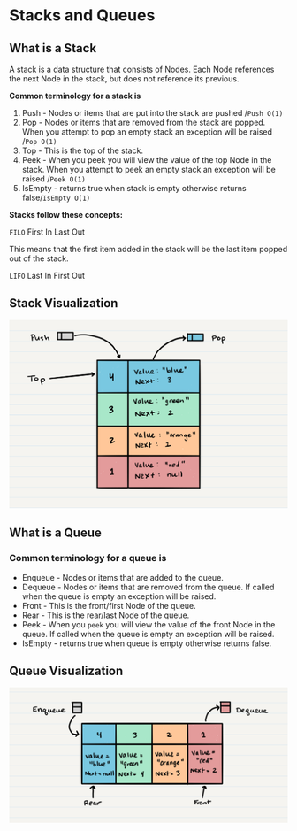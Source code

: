 # Stacks and Queues

## What is a Stack
A stack is a data structure that consists of Nodes. Each Node references the next Node in the stack, but does not reference its previous.

**Common terminology for a stack is**

1. Push - Nodes or items that are put into the stack are pushed /`Push O(1)`
2. Pop - Nodes or items that are removed from the stack are popped. When you attempt to pop an empty stack an exception will be raised /`Pop O(1)`
3. Top - This is the top of the stack.
4. Peek - When you peek you will view the value of the top Node in the stack. When you attempt to peek an empty stack an exception will be raised /`Peek O(1)`
5. IsEmpty - returns true when stack is empty otherwise returns false/`IsEmpty O(1)`

**Stacks follow these concepts:**

`FILO`
First In Last Out

This means that the first item added in the stack will be the last item popped out of the stack.

`LIFO`
Last In First Out

## Stack Visualization

![Image](img/stack1.png)

## What is a Queue

### Common terminology for a queue is

- Enqueue - Nodes or items that are added to the queue.
- Dequeue - Nodes or items that are removed from the queue. If called when the queue is empty an exception will be raised.
- Front - This is the front/first Node of the queue.
- Rear - This is the rear/last Node of the queue.
- Peek - When you `peek` you will view the value of the front Node in the queue. If called when the queue is empty an exception will be raised.
- IsEmpty - returns true when queue is empty otherwise returns false.

## Queue Visualization
![Image](img/Queue.png)
